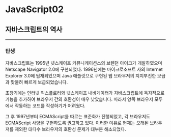 # JavaScript02

## 자바스크립트의 역사

---

### 탄생

자바스크립트는 1995년 넷스케이프 커뮤니케이션스의 브렌던 아이크가 개발하였으며 Netscape Navigator 2.0에 구현되었다. 1996년에는 마이크로소프트 사의 Internet Explorer 3.0에 탑재되었으며 Java 애플릿으로 구현된 웹 브라우저의 지지부진한 보급과 맞물려 빠르게 보급되었습니다.

초창기에는 인터넷 익스플로러와 넷스케이프 내비게이터가 자바스크립트에 독자적으로 기능을 추가하여 브라우저 간의 호환성이 매우 낮았습니다. 따라서 양쪽 브라우저 모두에서 작동하는 코드를 작성하기가 어려웠다.

그 후 1997년부터 ECMAScript를 따르는 표준화가 진행되었고, 각 브라우저도 ECMAScript 사양을 구현하도록 권고하고 있다. 이러한 이유로 현재는 오래된 브라우저를 제외한 대다수 브라우저의 호환성 문제가 대부분 해소되었다.